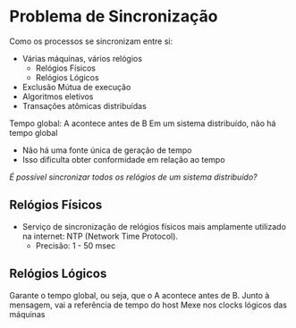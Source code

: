 # Problema de Sincronização

Como os processos se sincronizam entre si:
- Várias máquinas, vários relógios
    - Relógios Físicos
    - Relógios Lógicos
- Exclusão Mútua de execução
- Algoritmos eletivos
- Transações atômicas distribuídas

Tempo global: A acontece antes de B
Em um sistema distribuído, não há tempo global
- Não há uma fonte única de geração de tempo
- Isso dificulta obter conformidade em relação ao tempo

*É possível sincronizar todos os relógios de um sistema distribuído?*

## Relógios Físicos
- Serviço de sincronização de relógios físicos mais amplamente utilizado na internet: NTP (Network Time Protocol).
    - Precisão: 1 - 50 msec

## Relógios Lógicos
Garante o tempo global, ou seja, que o A acontece antes de B. 
Junto à mensagem, vai a referência de tempo do host
Mexe nos clocks lógicos das máquinas 

